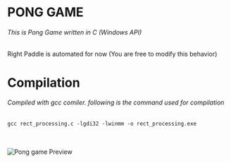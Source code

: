 # PONG GAME
###### This is Pong Game written in C (Windows API)
Right Paddle is automated for now (You are free to modify this behavior)

# Compilation
###### Compiled with gcc comiler. following is the command used for compilation
```gcc rect_processing.c -lgdi32 -lwinmm -o rect_processing.exe```<br/><br/><br/>


![Pong game Preview](https://github.com/ravijotsingh58/windows_api_codes/blob/main/pong_game/pong_game.png)
